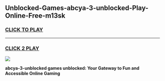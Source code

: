 
## Unblocked-Games-abcya-3-unblocked-Play-Online-Free-m13sk
<h3>
<a href="https://premium76.site?title=abcya-3-unblocked&ref=26A">CLICK TO PLAY</a></h3>
<hr>

<h3>
<a href="https://premium76.site?title=abcya-3-unblocked&ref=26A">CLICK 2 PLAY</a>
  
</h3>

<a href="https://premium76.site?title=abcya-3-unblocked&ref=26A"><img src="https://clearcache.store/games.png"></a>


**abcya-3-unblocked games unblocked: Your Gateway to Fun and Accessible Online Gaming**
